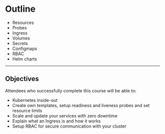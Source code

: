 # Outline

* Resources
* Probes
* Ingress
* Volumes
* Secrets
* Configmaps
* RBAC
* Helm charts

----

## Objectives
Attendees who successfully complete this course will be able to:

* Kubernetes inside-out
* Create own templates, setup readiness and liveness probes and set resource limits
* Scale and update your services with zero downtime
* Explain what an Ingress is and how it works
* Setup RBAC for secure communication with your cluster

